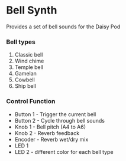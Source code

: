 # Bell Synth

Provides a set of bell sounds for the Daisy Pod

### Bell types
1. Classic bell
2. Wind chime
3. Temple bell
4. Gamelan
5. Cowbell
6. Ship bell

### Control	Function
* Button 1 - Trigger the current bell
* Button 2 - Cycle through bell sounds
* Knob 1 - Bell pitch (A4 to A6)
* Knob 2 - Reverb feedback
* Encoder - Reverb wet/dry mix
* LED 1
* LED 2 - different color for each bell type

